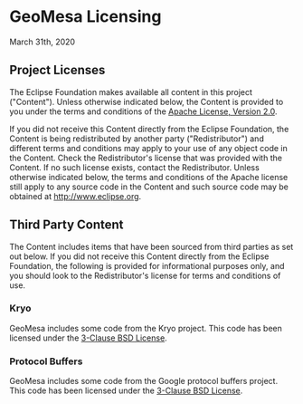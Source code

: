 # GeoMesa Licensing

March 31th, 2020

## Project Licenses

The Eclipse Foundation makes available all content in this project ("Content"). Unless otherwise indicated below,
the Content is provided to you under the terms and conditions of the
[Apache License, Version 2.0](https://www.apache.org/licenses/LICENSE-2.0).

If you did not receive this Content directly from the Eclipse Foundation, the Content is being redistributed
by another party ("Redistributor") and different terms and conditions may apply to your use of any object code
in the Content. Check the Redistributor's license that was provided with the Content. If no such license exists,
contact the Redistributor. Unless otherwise indicated below, the terms and conditions of the Apache license still
apply to any source code in the Content and such source code may be obtained at http://www.eclipse.org.

## Third Party Content

The Content includes items that have been sourced from third parties as set out below. If you did not receive this
Content directly from the Eclipse Foundation, the following is provided for informational purposes only, and you
should look to the Redistributor's license for terms and conditions of use.

### Kryo 

GeoMesa includes some code from the Kryo project. This code has been licensed under the
[3-Clause BSD License](https://opensource.org/licenses/BSD-3-Clause).

### Protocol Buffers

GeoMesa includes some code from the Google protocol buffers project. This code has been licensed under the
[3-Clause BSD License](https://opensource.org/licenses/BSD-3-Clause).
